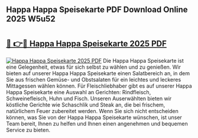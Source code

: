 ## Happa Happa Speisekarte PDF Download Online 2025 W5u52

# <h2><a href="http://gc9atb.nevu.top/?p=Happa+Happa+Speisekarte">🔗 👉🔴 Happa Happa Speisekarte 2025 PDF</a></h2>

[![Happa Happa Speisekarte 2025 PDF](https://i.imgur.com/dBaPXMq.png)](http://gc9atb.nevu.top/?p=Happa+Happa+Speisekarte)
Die Happa Happa Speisekarte ist eine Gelegenheit, etwas für sich selbst zu wählen und zu genießen. Wir bieten auf unserer Happa Happa Speisekarte einen Salatbereich an, in dem Sie aus frischen Gemüse- und Obstsalaten für ein leichtes und leckeres Mittagessen wählen können. Für Fleischliebhaber gibt es auf unserer Happa Happa Speisekarte eine Auswahl an Gerichten: Rindfleisch, Schweinefleisch, Huhn und Fisch. Unseren Auserwählten bieten wir köstliche Gerichte wie Schaschlik und Steak an, die bei frischem, natürlichem Feuer zubereitet werden. Wenn Sie sich nicht entscheiden können, was Sie von der Happa Happa Speisekarte wünschen, ist unser Team bereit, Ihnen zu helfen und Ihnen einen angenehmen und bequemen Service zu bieten.
